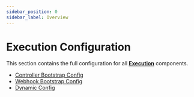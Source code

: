 ```yaml
---
sidebar_position: 0
sidebar_label: Overview
---
```


# Execution Configuration

This section contains the full configuration for all [**Execution**](../../../execution/concepts.md) components.

- [Controller Bootstrap Config](./controller-config)
- [Webhook Bootstrap Config](./webhook-config)
- [Dynamic Config](./dynamic-config)
